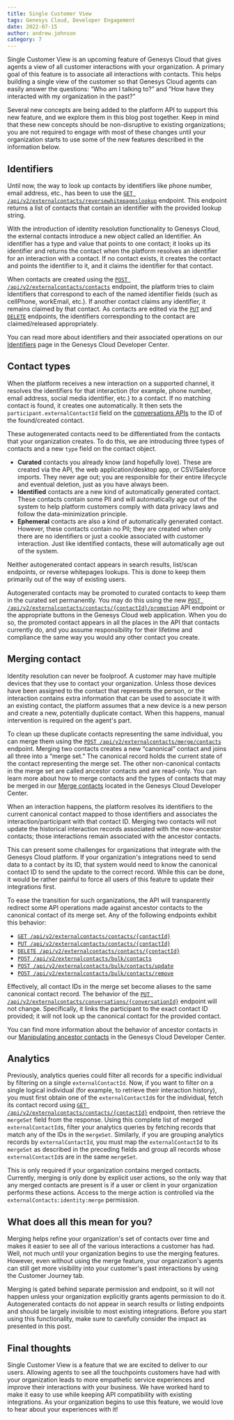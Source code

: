```yaml
---
title: Single Customer View
tags: Genesys Cloud, Developer Engagement
date: 2022-07-15
author: andrew.johnson
category: 7
---
```


Single Customer View is an upcoming feature of Genesys Cloud that gives agents a view of all customer interactions with your organization. A primary goal of this feature is to associate all interactions with contacts. This helps building a single view of the customer so that Genesys Cloud agents can easily answer the questions: “Who am I talking to?” and “How have they interacted with my organization in the past?” 

Several new concepts are being added to the platform API to support this new feature, and we explore them in this blog post together. Keep in mind that these new concepts should be non-disruptive to existing organizations; you are not required to engage with most of these changes until your organization starts to use some of the new features described in the information below.

## Identifiers

Until now, the way to look up contacts by identifiers like phone number, email address, etc., has been to use the [`GET /api/v2/externalcontacts/reversewhitepageslookup`](https://developer.genesys.cloud/commdigital/externalcontacts/externalcontacts-apis#get-api-v2-externalcontacts-reversewhitepageslookup "Goes to the External Contacts APIs page") endpoint. This endpoint returns a list of contacts that contain an identifier with the provided lookup string.

With the introduction of identity resolution functionality to Genesys Cloud, the external contacts introduce a new object called an Identifier. An identifier has a type and value that points to one contact; it looks up its identifier and returns the contact when the platform resolves an identifier for an interaction with a contact. If no contact exists, it creates the contact and points the identifier to it, and it claims the identifier for that contact.

When contacts are created using the [`POST /api/v2/externalcontacts/contacts`](https://developer.genesys.cloud/commdigital/externalcontacts/externalcontacts-apis#post-api-v2-externalcontacts-contacts "Goes to the External Contacts APIs page") endpoint, the platform tries to claim Identifiers that correspond to each of the named identifier fields (such as cellPhone, workEmail, etc.).  If another contact claims any identifier, it remains claimed by that contact. As contacts are edited via the [`PUT`](https://developer.genesys.cloud/commdigital/externalcontacts/externalcontacts-apis#put-api-v2-externalcontacts-contacts--contactId- "Goes to the External Contacts APIs page") and [`DELETE`](/commdigital/externalcontacts/externalcontacts-apis#delete-api-v2-externalcontacts-contacts--contactId-) endpoints, the identifiers corresponding to the contact are claimed/released appropriately. 

You can read more about identifiers and their associated operations on our [Identifiers](https://developer.genesys.cloud/commdigital/externalcontacts/contact-merges#identifiers "Goes to the Identifiers") page in the Genesys Cloud Developer Center.

## Contact types

When the platform receives a new interaction on a supported channel, it resolves the identifiers for that interaction (for example, phone number, email address, social media identifier, etc.) to a contact. If no matching contact is found, it creates one automatically.  It then sets the `participant.externalContactId` field on the [conversations APIs](https://developer.genesys.cloud/routing/conversations/conversations-apis#get-api-v2-conversations--conversationId- "Goes to the Conversations APIs 'age") to the ID of the found/created contact.

These autogenerated contacts need to be differentiated from the contacts that your organization creates. To do this, we are introducing three types of contacts and a new `type` field on the contact object.

* **Curated** contacts you already know (and hopefully love). These are created via the API, the web application/desktop app, or CSV/Salesforce imports. They never age out; you are responsible for their entire lifecycle and eventual deletion, just as you have always been.
* **Identified** contacts are a new kind of automatically generated contact. These contacts contain some PII and will automatically age out of the system to help platform customers comply with data privacy laws and follow the data-minimization principle.
* **Ephemeral** contacts are also a kind of automatically generated contact. However, these contacts contain no PII; they are created when only there are no identifiers or just a cookie associated with customer interaction. Just like identified contacts, these will automatically age out of the system.

Neither autogenerated contact appears in search results, list/scan endpoints, or reverse whitepages lookups. This is done to keep them primarily out of the way of existing users.

Autogenerated contacts may be promoted to curated contacts to keep them in the curated set permanently. You may do this using the new [`POST /api/v2/externalcontacts/contacts/{contactId}/promotion`](https://developer.genesys.cloud/platform/preview-apis#post-api-v2-externalcontacts-contacts--contactId--promotion "Goes to the Preview APIs page") API endpoint or the appropriate buttons in the Genesys Cloud web application. When you do so, the promoted contact appears in all the places in the API that contacts currently do, and you assume responsibility for their lifetime and compliance the same way you would any other contact you create.

## Merging contact

Identity resolution can never be foolproof. A customer may have multiple devices that they use to contact your organization. Unless those devices have been assigned to the contact that represents the person, or the interaction contains extra information that can be used to associate it with an existing contact, the platform assumes that a new device is a new person and create a new, potentially duplicate contact. When this happens, manual intervention is required on the agent's part.

To clean up these duplicate contacts representing the same individual, you can merge them using the [`POST /api/v2/externalcontacts/merge/contacts`](https://developer.genesys.cloud/platform/preview-apis#post-api-v2-externalcontacts-merge-contacts "Goes to the Preview APIs page") endpoint. Merging two contacts creates a new “canonical” contact and joins all three into a “merge set.”  The canonical record holds the current state of the contact representing the merge set. The other non-canonical contacts in the merge set are called ancestor contacts and are read-only. You can learn more about how to merge contacts and the types of contacts that may be merged in our [Merge contacts](https://developer.genesys.cloud/commdigital/externalcontacts/contact-merges#merging-contacts "Goes to the Merge contacts page") located in the Genesys Cloud Developer Center.

When an interaction happens, the platform resolves its identifiers to the current canonical contact mapped to those identifiers and associates the interaction/participant with that contact ID.  Merging two contacts will not update the historical interaction records associated with the now-ancestor contacts; those interactions remain associated with the ancestor contacts.

This can present some challenges for organizations that integrate with the Genesys Cloud platform. If your organization's integrations need to send data to a contact by its ID, that system would need to know the canonical contact ID to send the update to the correct record. While this can be done, it would be rather painful to force all users of this feature to update their integrations first.

To ease the transition for such organizations, the API will transparently redirect some API operations made against ancestor contacts to the canonical contact of its merge set. Any of the following endpoints exhibit this behavior:

* [`GET /api/v2/externalcontacts/contacts/{contactId}`](https://developer.genesys.cloud/commdigital/externalcontacts/externalcontacts-apis#get-api-v2-externalcontacts-contacts--contactId- "Goes to the External Contacts APIs page")
* [`PUT /api/v2/externalcontacts/contacts/{contactId}`](https://developer.genesys.cloud/commdigital/externalcontacts/externalcontacts-apis#put-api-v2-externalcontacts-contacts--contactId- "Goes to the External Contacts APIs page")
* [`DELETE /api/v2/externalcontacts/contacts/{contactId}`](https://developer.genesys.cloud/commdigital/externalcontacts/externalcontacts-apis#delete-api-v2-externalcontacts-contacts--contactId- "Goes to the External Contacts APIs page")
* [`POST /api/v2/externalcontacts/bulk/contacts`](https://developer.genesys.cloud/commdigital/externalcontacts/externalcontacts-apis#post-api-v2-externalcontacts-bulk-contacts "Goes to the External Contacts APIs page")
* [`POST /api/v2/externalcontacts/bulk/contacts/update`](https://developer.genesys.cloud/commdigital/externalcontacts/externalcontacts-apis#post-api-v2-externalcontacts-bulk-relationships-update "Goes to the External Contacts APIs page")
* [`POST /api/v2/externalcontacts/bulk/contacts/remove`](https://developer.genesys.cloud/commdigital/externalcontacts/externalcontacts-apis#post-api-v2-externalcontacts-bulk-contacts-remove "Goes to the External Contacts APIs page")


Effectively, all contact IDs in the merge set become aliases to the same canonical contact record. The behavior of the [`PUT /api/v2/externalcontacts/conversations/{conversationId}`](https://developer.genesys.cloud/commdigital/externalcontacts/externalcontacts-apis#put-api-v2-externalcontacts-conversations--conversationId- "Goes to the External Contacts APIs page") endpoint will not change.  Specifically, it links the participant to the exact contact ID provided; it will not look up the canonical contact for the provided contact.

You can find more information about the behavior of ancestor contacts in our [Manipulating ancestor contacts](https://developer.genesys.cloud/commdigital/externalcontacts/contact-merges#manipulating-ancestor-contacts "Goes to the Manipulating ancestor contacts page") in the Genesys Cloud Developer Center.  

## Analytics

Previously, analytics queries could filter all records for a specific individual by filtering on a single `externalContactId`. Now, if you want to filter on a single logical individual (for example, to retrieve their interaction history), you must first obtain one of the `externalContactId`s for the individual, fetch its contact record using [`GET /api/v2/externalcontacts/contacts/{contactId}`](https://developer.genesys.cloud/commdigital/externalcontacts/externalcontacts-apis#get-api-v2-externalcontacts-contacts--contactId- "Goes to the External Contacts APIs page") endpoint, then retrieve the `mergeSet` field from the response. Using this complete list of merged `externalContactId`s, filter your analytics queries by fetching records that match any of the IDs in the `mergeSet`. Similarly, if you are grouping analytics records by `externalContactId`, you must map the `externalContactId` to its `mergeSet` as described in the preceding fields and group all records whose `externalContactId`s are in the same `mergeSet`.

This is only required if your organization contains merged contacts. Currently, merging is only done by explicit user actions, so the only way that any merged contacts are present is if a user or client in your organization performs these actions. Access to the merge action is controlled via the `externalContacts:identity:merge` permission.

## What does all this mean for you?

Merging helps refine your organization's set of contacts over time and makes it easier to see all of the various interactions a customer has had. Well, not much until your organization begins to use the merging features. However, even without using the merge feature, your organization's agents can still get more visibility into your customer's past interactions by using the Customer Journey tab.

Merging is gated behind separate permission and endpoint, so it will not happen unless your organization explicitly grants agents permission to do it. Autogenerated contacts do not appear in search results or listing endpoints and should be largely invisible to most existing integrations. Before you start using this functionality, make sure to carefully consider the impact as presented in this post.

## Final thoughts

Single Customer View is a feature that we are excited to deliver to our users. Allowing agents to see all the touchpoints customers have had with your organization leads to more empathetic service experiences and improve their interactions with your business. We have worked hard to make it easy to use while keeping API compatibility with existing integrations. As your organization begins to use this feature, we would love to hear about your experiences with it!
